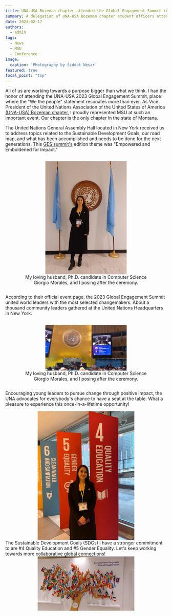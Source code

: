 ```yaml
---
title: UNA-USA Bozeman chapter attended the Global Engagement Summit in the United Nations Headquarters
summary: A delegation of UNA-USA Bozeman chapter student officers attended this event in New York.
date: 2023-02-17
authors:
  - admin
tags:
  - News
  - MSU
  - Conference
image:
  caption: 'Photography by Siddat Nesar'
featured: true
focal_point: "top"
---
```


All of us are working towards a purpose bigger than what we think. I had the honor of attending the UNA-USA 2023 Global Engagement Summit, place where the "We the people" statement resonates more than ever. As Vice President of the United Nations Association of the United States of America [(UNA-USA) Bozeman chapter](https://www.instagram.com/unausamontanastate/), I proudly represented MSU at such an important event. Our chapter is the only chapter in the state of Montana.

The United Nations General Assembly Hall located in New York received us to address topics related to the Sustainable Development Goals, our road map, and what has been accomplished and needs to be done for the next generations. This [GES summit's](https://events.unfoundation.org/2023globalengagementsummit1) edition theme was "Empowered and Emboldened for Impact."
 

<div style="display: flex; justify-content: center;">
  <figure style="text-align: center;">
    <img src="a.jpg" alt="figure" width="60%" style="margin-left: auto; margin-right: auto; display: block;">
    <figcaption>My loving husband, Ph.D. candidate in Computer Science Giorgio Morales, and I posing after the ceremony.</figcaption>
  </figure>
</div>

According to their official event page, the 2023 Global Engagement Summit united world leaders with the most selected changemakers. About a thousand community leaders gathered at the United Nations Headquarters in New York.

<div style="display: flex; justify-content: center;">
  <figure style="text-align: center;">
    <img src="b.jpg" alt="figure" width="60%" style="margin-left: auto; margin-right: auto; display: block;">
    <figcaption>My loving husband, Ph.D. candidate in Computer Science Giorgio Morales, and I posing after the ceremony.</figcaption>
  </figure>
</div>

Encouraging young leaders to pursue change through positive impact, the UNA advocates for everybody's chance to have a seat at the table. What a pleasure to experience this once-in-a-lifetime opportunity! 

<div style="display: flex; justify-content: center;">
    <img src="c.jpg" alt="figure" width="60%">
</div>
The Sustainable Development Goals (SDGs) I have a stronger commitment to are #4 Quality Education and #5 Gender Equality. Let's keep working towards more collaborative global connections!

<div style="display: flex; justify-content: center;">
    <img src="d.jpg" alt="figure" width="60%">
</div>